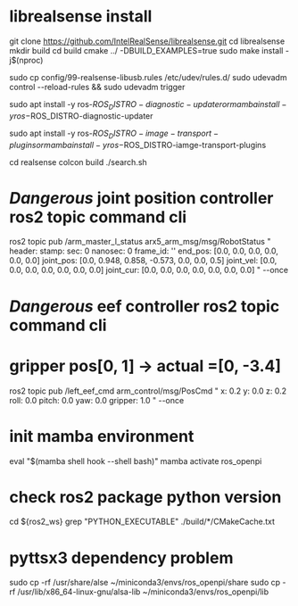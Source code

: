 # librealsense install
git clone https://github.com/IntelRealSense/librealsense.git
cd librealsense
mkdir build
cd build
cmake ../ -DBUILD_EXAMPLES=true
sudo make install -j$(nproc)

sudo cp config/99-realsense-libusb.rules /etc/udev/rules.d/
sudo udevadm control --reload-rules && sudo udevadm trigger

sudo apt install -y ros-$ROS_DISTRO-diagnostic-updater or 
mamba install -y ros-$ROS_DISTRO-diagnostic-updater

sudo apt install -y ros-$ROS_DISTRO-image-transport-plugins or
mamba install -y ros-$ROS_DISTRO-iamge-transport-plugins

cd realsense
colcon build
./search.sh

# *Dangerous* joint position controller ros2 topic command cli

ros2 topic pub /arm_master_l_status arx5_arm_msg/msg/RobotStatus "
header:
  stamp:
    sec: 0
    nanosec: 0
  frame_id: ''
end_pos: [0.0, 0.0, 0.0, 0.0, 0.0, 0.0]
joint_pos: [0.0, 0.948, 0.858, -0.573, 0.0, 0.0, 0.5]
joint_vel: [0.0, 0.0, 0.0, 0.0, 0.0, 0.0, 0.0]
joint_cur: [0.0, 0.0, 0.0, 0.0, 0.0, 0.0, 0.0]
" --once

# *Dangerous* eef controller ros2 topic command cli
# gripper pos[0, 1] -> actual =[0, -3.4]
ros2 topic pub /left_eef_cmd arm_control/msg/PosCmd "
x: 0.2
y: 0.0
z: 0.2
roll: 0.0
pitch: 0.0
yaw: 0.0
gripper: 1.0
" --once

# init mamba environment
eval "$(mamba shell hook --shell bash)"
mamba activate ros_openpi

# check ros2 package python version
cd ${ros2_ws}
grep "PYTHON_EXECUTABLE" ./build/*/CMakeCache.txt

# pyttsx3 dependency problem
sudo cp -rf /usr/share/alse ~/miniconda3/envs/ros_openpi/share
sudo cp -rf /usr/lib/x86_64-linux-gnu/alsa-lib ~/miniconda3/envs/ros_openpi/lib
